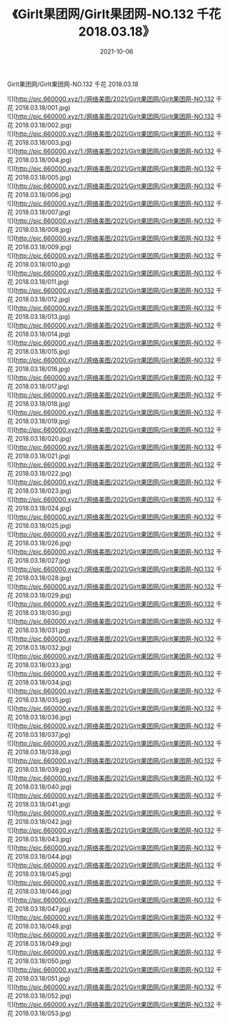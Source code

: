 ﻿---
layout: post
title:  《Girlt果团网/Girlt果团网-NO.132 千花 2018.03.18》
date:   2021-10-06
img: http://pic.660000.xyz/1:/网络美图/2021/Girlt果团网/Girlt果团网-NO.132 千花 2018.03.18/000.jpg
categories: [美女, 清纯, 唯美]
---

Girlt果团网/Girlt果团网-NO.132 千花 2018.03.18

 ![](http://pic.660000.xyz/1:/网络美图/2021/Girlt果团网/Girlt果团网-NO.132 千花 2018.03.18/001.jpg) <br>![](http://pic.660000.xyz/1:/网络美图/2021/Girlt果团网/Girlt果团网-NO.132 千花 2018.03.18/002.jpg) <br>![](http://pic.660000.xyz/1:/网络美图/2021/Girlt果团网/Girlt果团网-NO.132 千花 2018.03.18/003.jpg) <br>![](http://pic.660000.xyz/1:/网络美图/2021/Girlt果团网/Girlt果团网-NO.132 千花 2018.03.18/004.jpg) <br>![](http://pic.660000.xyz/1:/网络美图/2021/Girlt果团网/Girlt果团网-NO.132 千花 2018.03.18/005.jpg) <br>![](http://pic.660000.xyz/1:/网络美图/2021/Girlt果团网/Girlt果团网-NO.132 千花 2018.03.18/006.jpg) <br>![](http://pic.660000.xyz/1:/网络美图/2021/Girlt果团网/Girlt果团网-NO.132 千花 2018.03.18/007.jpg) <br>![](http://pic.660000.xyz/1:/网络美图/2021/Girlt果团网/Girlt果团网-NO.132 千花 2018.03.18/008.jpg) <br>![](http://pic.660000.xyz/1:/网络美图/2021/Girlt果团网/Girlt果团网-NO.132 千花 2018.03.18/009.jpg) <br>![](http://pic.660000.xyz/1:/网络美图/2021/Girlt果团网/Girlt果团网-NO.132 千花 2018.03.18/010.jpg) <br>![](http://pic.660000.xyz/1:/网络美图/2021/Girlt果团网/Girlt果团网-NO.132 千花 2018.03.18/011.jpg) <br>![](http://pic.660000.xyz/1:/网络美图/2021/Girlt果团网/Girlt果团网-NO.132 千花 2018.03.18/012.jpg) <br>![](http://pic.660000.xyz/1:/网络美图/2021/Girlt果团网/Girlt果团网-NO.132 千花 2018.03.18/013.jpg) <br>![](http://pic.660000.xyz/1:/网络美图/2021/Girlt果团网/Girlt果团网-NO.132 千花 2018.03.18/014.jpg) <br>![](http://pic.660000.xyz/1:/网络美图/2021/Girlt果团网/Girlt果团网-NO.132 千花 2018.03.18/015.jpg) <br>![](http://pic.660000.xyz/1:/网络美图/2021/Girlt果团网/Girlt果团网-NO.132 千花 2018.03.18/016.jpg) <br>![](http://pic.660000.xyz/1:/网络美图/2021/Girlt果团网/Girlt果团网-NO.132 千花 2018.03.18/017.jpg) <br>![](http://pic.660000.xyz/1:/网络美图/2021/Girlt果团网/Girlt果团网-NO.132 千花 2018.03.18/018.jpg) <br>![](http://pic.660000.xyz/1:/网络美图/2021/Girlt果团网/Girlt果团网-NO.132 千花 2018.03.18/019.jpg) <br>![](http://pic.660000.xyz/1:/网络美图/2021/Girlt果团网/Girlt果团网-NO.132 千花 2018.03.18/020.jpg) <br>![](http://pic.660000.xyz/1:/网络美图/2021/Girlt果团网/Girlt果团网-NO.132 千花 2018.03.18/021.jpg) <br>![](http://pic.660000.xyz/1:/网络美图/2021/Girlt果团网/Girlt果团网-NO.132 千花 2018.03.18/022.jpg) <br>![](http://pic.660000.xyz/1:/网络美图/2021/Girlt果团网/Girlt果团网-NO.132 千花 2018.03.18/023.jpg) <br>![](http://pic.660000.xyz/1:/网络美图/2021/Girlt果团网/Girlt果团网-NO.132 千花 2018.03.18/024.jpg) <br>![](http://pic.660000.xyz/1:/网络美图/2021/Girlt果团网/Girlt果团网-NO.132 千花 2018.03.18/025.jpg) <br>![](http://pic.660000.xyz/1:/网络美图/2021/Girlt果团网/Girlt果团网-NO.132 千花 2018.03.18/026.jpg) <br>![](http://pic.660000.xyz/1:/网络美图/2021/Girlt果团网/Girlt果团网-NO.132 千花 2018.03.18/027.jpg) <br>![](http://pic.660000.xyz/1:/网络美图/2021/Girlt果团网/Girlt果团网-NO.132 千花 2018.03.18/028.jpg) <br>![](http://pic.660000.xyz/1:/网络美图/2021/Girlt果团网/Girlt果团网-NO.132 千花 2018.03.18/029.jpg) <br>![](http://pic.660000.xyz/1:/网络美图/2021/Girlt果团网/Girlt果团网-NO.132 千花 2018.03.18/030.jpg) <br>![](http://pic.660000.xyz/1:/网络美图/2021/Girlt果团网/Girlt果团网-NO.132 千花 2018.03.18/031.jpg) <br>![](http://pic.660000.xyz/1:/网络美图/2021/Girlt果团网/Girlt果团网-NO.132 千花 2018.03.18/032.jpg) <br>![](http://pic.660000.xyz/1:/网络美图/2021/Girlt果团网/Girlt果团网-NO.132 千花 2018.03.18/033.jpg) <br>![](http://pic.660000.xyz/1:/网络美图/2021/Girlt果团网/Girlt果团网-NO.132 千花 2018.03.18/034.jpg) <br>![](http://pic.660000.xyz/1:/网络美图/2021/Girlt果团网/Girlt果团网-NO.132 千花 2018.03.18/035.jpg) <br>![](http://pic.660000.xyz/1:/网络美图/2021/Girlt果团网/Girlt果团网-NO.132 千花 2018.03.18/036.jpg) <br>![](http://pic.660000.xyz/1:/网络美图/2021/Girlt果团网/Girlt果团网-NO.132 千花 2018.03.18/037.jpg) <br>![](http://pic.660000.xyz/1:/网络美图/2021/Girlt果团网/Girlt果团网-NO.132 千花 2018.03.18/038.jpg) <br>![](http://pic.660000.xyz/1:/网络美图/2021/Girlt果团网/Girlt果团网-NO.132 千花 2018.03.18/039.jpg) <br>![](http://pic.660000.xyz/1:/网络美图/2021/Girlt果团网/Girlt果团网-NO.132 千花 2018.03.18/040.jpg) <br>![](http://pic.660000.xyz/1:/网络美图/2021/Girlt果团网/Girlt果团网-NO.132 千花 2018.03.18/041.jpg) <br>![](http://pic.660000.xyz/1:/网络美图/2021/Girlt果团网/Girlt果团网-NO.132 千花 2018.03.18/042.jpg) <br>![](http://pic.660000.xyz/1:/网络美图/2021/Girlt果团网/Girlt果团网-NO.132 千花 2018.03.18/043.jpg) <br>![](http://pic.660000.xyz/1:/网络美图/2021/Girlt果团网/Girlt果团网-NO.132 千花 2018.03.18/044.jpg) <br>![](http://pic.660000.xyz/1:/网络美图/2021/Girlt果团网/Girlt果团网-NO.132 千花 2018.03.18/045.jpg) <br>![](http://pic.660000.xyz/1:/网络美图/2021/Girlt果团网/Girlt果团网-NO.132 千花 2018.03.18/046.jpg) <br>![](http://pic.660000.xyz/1:/网络美图/2021/Girlt果团网/Girlt果团网-NO.132 千花 2018.03.18/047.jpg) <br>![](http://pic.660000.xyz/1:/网络美图/2021/Girlt果团网/Girlt果团网-NO.132 千花 2018.03.18/048.jpg) <br>![](http://pic.660000.xyz/1:/网络美图/2021/Girlt果团网/Girlt果团网-NO.132 千花 2018.03.18/049.jpg) <br>![](http://pic.660000.xyz/1:/网络美图/2021/Girlt果团网/Girlt果团网-NO.132 千花 2018.03.18/050.jpg) <br>![](http://pic.660000.xyz/1:/网络美图/2021/Girlt果团网/Girlt果团网-NO.132 千花 2018.03.18/051.jpg) <br>![](http://pic.660000.xyz/1:/网络美图/2021/Girlt果团网/Girlt果团网-NO.132 千花 2018.03.18/052.jpg) <br>![](http://pic.660000.xyz/1:/网络美图/2021/Girlt果团网/Girlt果团网-NO.132 千花 2018.03.18/053.jpg) <br>